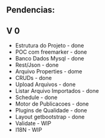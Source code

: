 Pendencias:
---------------

 V 0
----------------
 * Estrutura do Projeto - done
 * POC com freemarker - done
 * Banco Dados Mysql - done
 * Rest/Json - done
 * Arquivo Properties - dome
 * CRUDs - done
 * Upload Arquivos - done
 * Listar Arquivo Importados - done
 * Schedule - done
 * Motor de Publicacoes - done
 * Plugins de Qualidade - done
 * Layout getbootstrap - done
 * Validate - WIP
 * I18N - WIP 
 
 
